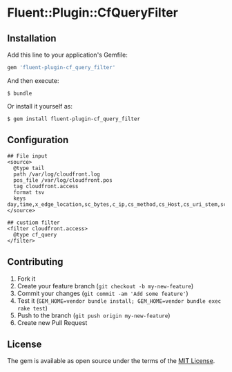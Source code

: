# Fluent::Plugin::CfQueryFilter

## Installation

Add this line to your application's Gemfile:

```ruby
gem 'fluent-plugin-cf_query_filter'
```

And then execute:

    $ bundle

Or install it yourself as:

    $ gem install fluent-plugin-cf_query_filter

## Configuration

```
## File input
<source>
  @type tail
  path /var/log/cloudfront.log
  pos_file /var/log/cloudfront.pos
  tag cloudfront.access
  format tsv
  keys day,time,x_edge_location,sc_bytes,c_ip,cs_method,cs_Host,cs_uri_stem,sc_status,cs_Referer,cs_User_Agent,cs_uri_query,cs_Cookie,x_edge_result_type,x_edge_request_id,x_host_header,cs_protocol,cs_bytes,time_take
</source>

## custiom filter
<filter cloudfront.access>
  @type cf_query
</filter>
```

## Contributing

1. Fork it
2. Create your feature branch (`git checkout -b my-new-feature`)
3. Commit your changes (`git commit -am 'Add some feature'`)
4. Test it (`GEM_HOME=vendor bundle install; GEM_HOME=vendor bundle exec rake test`)
5. Push to the branch (`git push origin my-new-feature`)
6. Create new Pull Request

## License

The gem is available as open source under the terms of the [MIT License](http://opensource.org/licenses/MIT).

